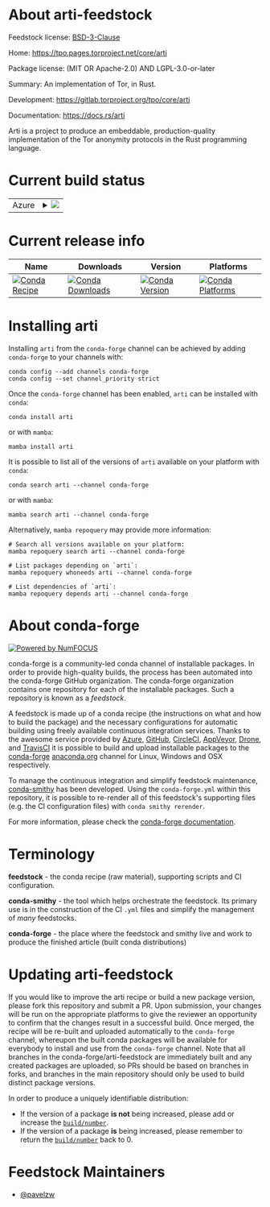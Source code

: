 About arti-feedstock
====================

Feedstock license: [BSD-3-Clause](https://github.com/conda-forge/arti-feedstock/blob/main/LICENSE.txt)

Home: https://tpo.pages.torproject.net/core/arti

Package license: (MIT OR Apache-2.0) AND LGPL-3.0-or-later

Summary: An implementation of Tor, in Rust.

Development: https://gitlab.torproject.org/tpo/core/arti

Documentation: https://docs.rs/arti

Arti is a project to produce an embeddable, production-quality implementation of the Tor anonymity protocols in the Rust programming language.

Current build status
====================


<table>
    
  <tr>
    <td>Azure</td>
    <td>
      <details>
        <summary>
          <a href="https://dev.azure.com/conda-forge/feedstock-builds/_build/latest?definitionId=25843&branchName=main">
            <img src="https://dev.azure.com/conda-forge/feedstock-builds/_apis/build/status/arti-feedstock?branchName=main">
          </a>
        </summary>
        <table>
          <thead><tr><th>Variant</th><th>Status</th></tr></thead>
          <tbody><tr>
              <td>linux_64</td>
              <td>
                <a href="https://dev.azure.com/conda-forge/feedstock-builds/_build/latest?definitionId=25843&branchName=main">
                  <img src="https://dev.azure.com/conda-forge/feedstock-builds/_apis/build/status/arti-feedstock?branchName=main&jobName=linux&configuration=linux%20linux_64_" alt="variant">
                </a>
              </td>
            </tr><tr>
              <td>linux_aarch64</td>
              <td>
                <a href="https://dev.azure.com/conda-forge/feedstock-builds/_build/latest?definitionId=25843&branchName=main">
                  <img src="https://dev.azure.com/conda-forge/feedstock-builds/_apis/build/status/arti-feedstock?branchName=main&jobName=linux&configuration=linux%20linux_aarch64_" alt="variant">
                </a>
              </td>
            </tr><tr>
              <td>linux_ppc64le</td>
              <td>
                <a href="https://dev.azure.com/conda-forge/feedstock-builds/_build/latest?definitionId=25843&branchName=main">
                  <img src="https://dev.azure.com/conda-forge/feedstock-builds/_apis/build/status/arti-feedstock?branchName=main&jobName=linux&configuration=linux%20linux_ppc64le_" alt="variant">
                </a>
              </td>
            </tr><tr>
              <td>osx_64</td>
              <td>
                <a href="https://dev.azure.com/conda-forge/feedstock-builds/_build/latest?definitionId=25843&branchName=main">
                  <img src="https://dev.azure.com/conda-forge/feedstock-builds/_apis/build/status/arti-feedstock?branchName=main&jobName=osx&configuration=osx%20osx_64_" alt="variant">
                </a>
              </td>
            </tr><tr>
              <td>osx_arm64</td>
              <td>
                <a href="https://dev.azure.com/conda-forge/feedstock-builds/_build/latest?definitionId=25843&branchName=main">
                  <img src="https://dev.azure.com/conda-forge/feedstock-builds/_apis/build/status/arti-feedstock?branchName=main&jobName=osx&configuration=osx%20osx_arm64_" alt="variant">
                </a>
              </td>
            </tr><tr>
              <td>win_64</td>
              <td>
                <a href="https://dev.azure.com/conda-forge/feedstock-builds/_build/latest?definitionId=25843&branchName=main">
                  <img src="https://dev.azure.com/conda-forge/feedstock-builds/_apis/build/status/arti-feedstock?branchName=main&jobName=win&configuration=win%20win_64_" alt="variant">
                </a>
              </td>
            </tr>
          </tbody>
        </table>
      </details>
    </td>
  </tr>
</table>

Current release info
====================

| Name | Downloads | Version | Platforms |
| --- | --- | --- | --- |
| [![Conda Recipe](https://img.shields.io/badge/recipe-arti-green.svg)](https://anaconda.org/conda-forge/arti) | [![Conda Downloads](https://img.shields.io/conda/dn/conda-forge/arti.svg)](https://anaconda.org/conda-forge/arti) | [![Conda Version](https://img.shields.io/conda/vn/conda-forge/arti.svg)](https://anaconda.org/conda-forge/arti) | [![Conda Platforms](https://img.shields.io/conda/pn/conda-forge/arti.svg)](https://anaconda.org/conda-forge/arti) |

Installing arti
===============

Installing `arti` from the `conda-forge` channel can be achieved by adding `conda-forge` to your channels with:

```
conda config --add channels conda-forge
conda config --set channel_priority strict
```

Once the `conda-forge` channel has been enabled, `arti` can be installed with `conda`:

```
conda install arti
```

or with `mamba`:

```
mamba install arti
```

It is possible to list all of the versions of `arti` available on your platform with `conda`:

```
conda search arti --channel conda-forge
```

or with `mamba`:

```
mamba search arti --channel conda-forge
```

Alternatively, `mamba repoquery` may provide more information:

```
# Search all versions available on your platform:
mamba repoquery search arti --channel conda-forge

# List packages depending on `arti`:
mamba repoquery whoneeds arti --channel conda-forge

# List dependencies of `arti`:
mamba repoquery depends arti --channel conda-forge
```


About conda-forge
=================

[![Powered by
NumFOCUS](https://img.shields.io/badge/powered%20by-NumFOCUS-orange.svg?style=flat&colorA=E1523D&colorB=007D8A)](https://numfocus.org)

conda-forge is a community-led conda channel of installable packages.
In order to provide high-quality builds, the process has been automated into the
conda-forge GitHub organization. The conda-forge organization contains one repository
for each of the installable packages. Such a repository is known as a *feedstock*.

A feedstock is made up of a conda recipe (the instructions on what and how to build
the package) and the necessary configurations for automatic building using freely
available continuous integration services. Thanks to the awesome service provided by
[Azure](https://azure.microsoft.com/en-us/services/devops/), [GitHub](https://github.com/),
[CircleCI](https://circleci.com/), [AppVeyor](https://www.appveyor.com/),
[Drone](https://cloud.drone.io/welcome), and [TravisCI](https://travis-ci.com/)
it is possible to build and upload installable packages to the
[conda-forge](https://anaconda.org/conda-forge) [anaconda.org](https://anaconda.org/)
channel for Linux, Windows and OSX respectively.

To manage the continuous integration and simplify feedstock maintenance,
[conda-smithy](https://github.com/conda-forge/conda-smithy) has been developed.
Using the ``conda-forge.yml`` within this repository, it is possible to re-render all of
this feedstock's supporting files (e.g. the CI configuration files) with ``conda smithy rerender``.

For more information, please check the [conda-forge documentation](https://conda-forge.org/docs/).

Terminology
===========

**feedstock** - the conda recipe (raw material), supporting scripts and CI configuration.

**conda-smithy** - the tool which helps orchestrate the feedstock.
                   Its primary use is in the construction of the CI ``.yml`` files
                   and simplify the management of *many* feedstocks.

**conda-forge** - the place where the feedstock and smithy live and work to
                  produce the finished article (built conda distributions)


Updating arti-feedstock
=======================

If you would like to improve the arti recipe or build a new
package version, please fork this repository and submit a PR. Upon submission,
your changes will be run on the appropriate platforms to give the reviewer an
opportunity to confirm that the changes result in a successful build. Once
merged, the recipe will be re-built and uploaded automatically to the
`conda-forge` channel, whereupon the built conda packages will be available for
everybody to install and use from the `conda-forge` channel.
Note that all branches in the conda-forge/arti-feedstock are
immediately built and any created packages are uploaded, so PRs should be based
on branches in forks, and branches in the main repository should only be used to
build distinct package versions.

In order to produce a uniquely identifiable distribution:
 * If the version of a package **is not** being increased, please add or increase
   the [``build/number``](https://docs.conda.io/projects/conda-build/en/latest/resources/define-metadata.html#build-number-and-string).
 * If the version of a package **is** being increased, please remember to return
   the [``build/number``](https://docs.conda.io/projects/conda-build/en/latest/resources/define-metadata.html#build-number-and-string)
   back to 0.

Feedstock Maintainers
=====================

* [@pavelzw](https://github.com/pavelzw/)

